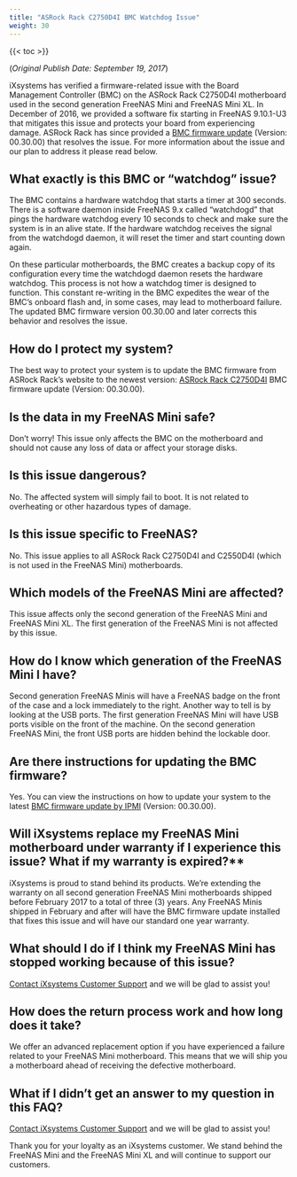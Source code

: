 ```yaml
---
title: "ASRock Rack C2750D4I BMC Watchdog Issue"
weight: 30
---
```


{{< toc >}}

(*Original Publish Date: September 19, 2017*)

iXsystems has verified a firmware-related issue with the Board Management Controller (BMC) on the ASRock Rack C2750D4I motherboard used in the second generation FreeNAS Mini and FreeNAS Mini XL. In December of 2016, we provided a software fix starting in FreeNAS 9.10.1-U3 that mitigates this issue and protects your board from experiencing damage. ASRock Rack has since provided a [BMC firmware update](https://www.asrockrack.com/general/productdetail.asp?Model=C2750D4I#Download) (Version: 00.30.00) that resolves the issue. For more information about the issue and our plan to address it please read below.

## What exactly is this BMC or “watchdog” issue?

The BMC contains a hardware watchdog that starts a timer at 300 seconds. There is a software daemon inside FreeNAS 9.x called “watchdogd” that pings the hardware watchdog every 10 seconds to check and make sure the system is in an alive state. If the hardware watchdog receives the signal from the watchdogd daemon, it will reset the timer and start counting down again.

On these particular motherboards, the BMC creates a backup copy of its configuration every time the watchdogd daemon resets the hardware watchdog. This process is not how a watchdog timer is designed to function. This constant re-writing in the BMC expedites the wear of the BMC’s onboard flash and, in some cases, may lead to motherboard failure. The updated BMC firmware version 00.30.00 and later corrects this behavior and resolves the issue.

## How do I protect my system?

The best way to protect your system is to update the BMC firmware from ASRock Rack’s website to the newest version: [ASRock Rack C2750D4I](https://www.asrockrack.com/general/productdetail.asp?Model=C2750D4I#Download) BMC firmware update (Version: 00.30.00).

## Is the data in my FreeNAS Mini safe?

Don’t worry! This issue only affects the BMC on the motherboard and should not cause any loss of data or affect your storage disks.

## Is this issue dangerous?

No. The affected system will simply fail to boot. It is not related to overheating or other hazardous types of damage.

## Is this issue specific to FreeNAS?

No. This issue applies to all ASRock Rack C2750D4I and C2550D4I (which is not used in the FreeNAS Mini) motherboards.

## Which models of the FreeNAS Mini are affected?

This issue affects only the second generation of the FreeNAS Mini and FreeNAS Mini XL. The first generation of the FreeNAS Mini is not affected by this issue.

## How do I know which generation of the FreeNAS Mini I have?

Second generation FreeNAS Minis will have a FreeNAS badge on the front of the case and a lock immediately to the right. Another way to tell is by looking at the USB ports. The first generation FreeNAS Mini will have USB ports visible on the front of the machine. On the second generation FreeNAS Mini, the front USB ports are hidden behind the lockable door.

## Are there instructions for updating the BMC firmware?

Yes. You can view the instructions on how to update your system to the latest [BMC firmware update by IPMI](https://www.asrockrack.com/support/faq.asp?id=6) (Version: 00.30.00).

## Will iXsystems replace my FreeNAS Mini motherboard under warranty if I experience this issue? What if my warranty is expired?**

iXsystems is proud to stand behind its products. We’re extending the warranty on all second generation FreeNAS Mini motherboards shipped before February 2017 to a total of three (3) years. Any FreeNAS Minis shipped in February and after will have the BMC firmware update installed that fixes this issue and will have our standard one year warranty.

## What should I do if I think my FreeNAS Mini has stopped working because of this issue?

[Contact iXsystems Customer Support](/CORE/System/Support) and we will be glad to assist you!

## How does the return process work and how long does it take?

We offer an advanced replacement option if you have experienced a failure related to your FreeNAS Mini motherboard. This means that we will ship you a motherboard ahead of receiving the defective motherboard.

## What if I didn’t get an answer to my question in this FAQ?

[Contact iXsystems Customer Support](/CORE/System/Support) and we will be glad to assist you!

Thank you for your loyalty as an iXsystems customer. We stand behind the FreeNAS Mini and the FreeNAS Mini XL and will continue to support our customers.
